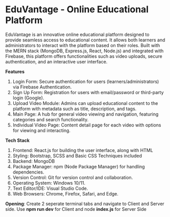 # EduVantage - Online Educational Platform
EduVantage is an innovative online educational platform designed to provide seamless access to educational content. It allows both learners and administrators to interact with the platform based on their roles. Built with the MERN stack (MongoDB, Express.js, React, Node.js) and integrated with Firebase, this platform offers functionalities such as video uploads, secure authentication, and an interactive user interface.

**Features**
1) Login Form: Secure authentication for users (learners/administrators) via Firebase Authentication.
2) Sign Up Form: Registration for users with email/password or third-party login (Google).
3) Upload Video Module: Admins can upload educational content to the platform with metadata such as title, description, and tags.
4) Main Page: A hub for general video viewing and navigation, featuring categories and search functionality.
5) Individual Video Page: Content detail page for each video with options for viewing and interacting.

**Tech Stack**
1) Frontend: React.js for building the user interface, along with HTML
2) Styling: Bootstrap, SCSS and Basic CSS Techniques included
3) Backend: MongoDB
4) Package Manager: npm (Node Package Manager) for handling dependencies.
5) Version Control: Git for version control and collaboration.
6) Operating System: Windows 10/11.
7) Text Editor/IDE: Visual Studio Code.
8) Web Browsers: Chrome, Firefox, Safari, and Edge.

**Opening**: Create 2 seperate terminal tabs and navigate to Client and Server side. Use **npm run dev** for Client and node **index.js** for Server Side
